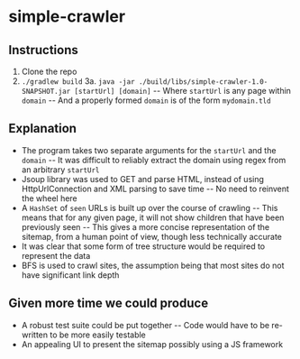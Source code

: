 # simple-crawler

## Instructions
1. Clone the repo
2. `./gradlew build`
3a. `java -jar ./build/libs/simple-crawler-1.0-SNAPSHOT.jar [startUrl] [domain]`
-- Where `startUrl` is any page within `domain`
-- And a properly formed `domain` is of the form `mydomain.tld`

## Explanation
- The program takes two separate arguments for the `startUrl` and the `domain`
-- It was difficult to reliably extract the domain using regex from an arbitrary `startUrl`
- Jsoup library was used to GET and parse HTML, instead of using HttpUrlConnection and XML parsing to save time
-- No need to reinvent the wheel here
- A `HashSet` of `seen` URLs is built up over the course of crawling
-- This means that for any given page, it will not show children that have been previously seen
-- This gives a more concise representation of the sitemap, from a human point of view, though less technically accurate
- It was clear that some form of tree structure would be required to represent the data
- BFS is used to crawl sites, the assumption being that most sites do not have significant link depth

## Given more time we could produce
- A robust test suite could be put together
-- Code would have to be re-written to be more easily testable
- An appealing UI to present the sitemap possibly using a JS framework
